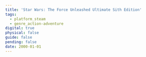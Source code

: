 ```yaml
---
title: 'Star Wars: The Force Unleashed Ultimate Sith Edition'
tags:
  - platform_steam
  - genre_action-adventure
digital: true
physical: false
guide: false
pending: false
date: 2000-01-01
---
```

